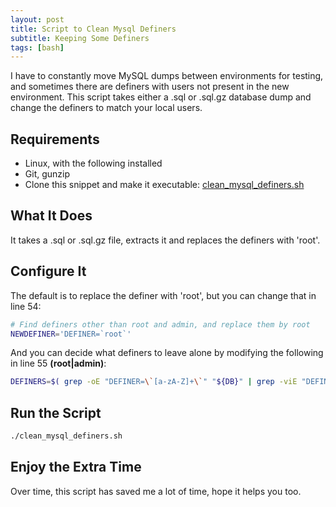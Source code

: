 ```yaml
---
layout: post
title: Script to Clean Mysql Definers
subtitle: Keeping Some Definers
tags: [bash]
---
```


I have to constantly move MySQL dumps between environments for testing, and sometimes there are definers with users not present in the new environment. This script takes either a .sql or .sql.gz database dump and change the definers to match your local users.

## Requirements

* Linux, with the following installed
* Git, gunzip
* Clone this snippet and make it executable: [clean_mysql_definers.sh](https://bitbucket.org/snippets/jriano/yebo8b/mysql-definer-cleaner)

## What It Does

It takes a .sql or .sql.gz file, extracts it and replaces the definers with 'root'.

## Configure It

The default is to replace the definer with 'root', but you can change that in line 54:

```bash
# Find definers other than root and admin, and replace them by root
NEWDEFINER='DEFINER=`root`'
```

And you can decide what definers to leave alone by modifying the following in line 55 **(root\|admin)**:

```bash
DEFINERS=$( grep -oE "DEFINER=\`[a-zA-Z]+\`" "${DB}" | grep -viE "DEFINER=\`(root|admin)\`" | sort | uniq )
```

## Run the Script

```bash
./clean_mysql_definers.sh
```

## Enjoy the Extra Time

Over time, this script has saved me a lot of time, hope it helps you too.